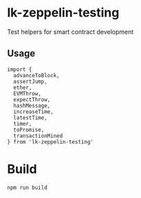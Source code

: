 # lk-zeppelin-testing

Test helpers for smart contract development

## Usage

```
import {
  advanceToBlock,
  assertJump,
  ether,
  EVMThrow,
  expectThrow,
  hashMessage,
  increaseTime,
  latestTime,
  timer,
  toPromise,
  transactionMined
} from 'lk-zeppelin-testing'
```

# Build

`npm run build`
